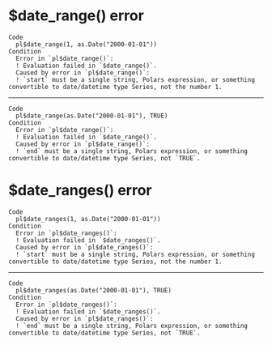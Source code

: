 # $date_range() error

    Code
      pl$date_range(1, as.Date("2000-01-01"))
    Condition
      Error in `pl$date_range()`:
      ! Evaluation failed in `$date_range()`.
      Caused by error in `pl$date_range()`:
      ! `start` must be a single string, Polars expression, or something convertible to date/datetime type Series, not the number 1.

---

    Code
      pl$date_range(as.Date("2000-01-01"), TRUE)
    Condition
      Error in `pl$date_range()`:
      ! Evaluation failed in `$date_range()`.
      Caused by error in `pl$date_range()`:
      ! `end` must be a single string, Polars expression, or something convertible to date/datetime type Series, not `TRUE`.

# $date_ranges() error

    Code
      pl$date_ranges(1, as.Date("2000-01-01"))
    Condition
      Error in `pl$date_ranges()`:
      ! Evaluation failed in `$date_ranges()`.
      Caused by error in `pl$date_ranges()`:
      ! `start` must be a single string, Polars expression, or something convertible to date/datetime type Series, not the number 1.

---

    Code
      pl$date_ranges(as.Date("2000-01-01"), TRUE)
    Condition
      Error in `pl$date_ranges()`:
      ! Evaluation failed in `$date_ranges()`.
      Caused by error in `pl$date_ranges()`:
      ! `end` must be a single string, Polars expression, or something convertible to date/datetime type Series, not `TRUE`.

